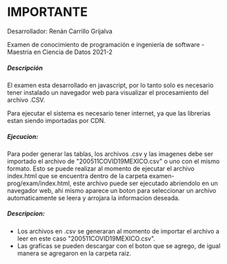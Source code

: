 # IMPORTANTE
Desarrollador: Renán Carrillo Grijalva

Examen de conocimiento de programación e ingeniería de software - Maestria en Ciencia de Datos 2021-2
##### Descripción
El examen esta desarrollado en javascript, por lo tanto solo es necesario tener instalado un navegador web para visualizar el procesamiento del archivo .CSV.

Para ejecutar el sistema es necesario tener internet, ya que las librerias estan siendo importadas por CDN.

##### Ejecucion:
Para poder generar las tablas, los archivos .csv y las imagenes debe ser importado el archivo de "200511COVID19MEXICO.csv" o uno con el mismo formato. Esto se puede realizar al momento de ejecutar el archivo index.html que se encuentra dentro de la carpeta examen-prog/exam/index.html, este archivo puede ser ejecutado abriendolo en un navegador web, ahi mismo aparece un boton para seleccionar un archivo automaticamente se leera y arrojara la informacion deseada.

##### Descripcion:
- Los archivos en .csv se generaran al momento de importar el archivo a leer en este caso "200511COVID19MEXICO.csv".
- Las graficas se pueden descargar con el boton que se agrego, de igual manera se agregaron en la carpeta raiz.